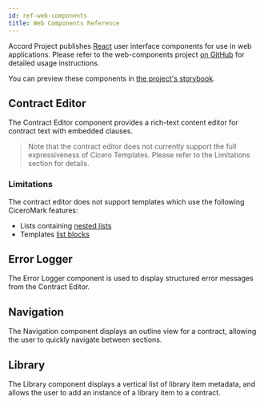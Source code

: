```yaml
---
id: ref-web-components
title: Web Components Reference
---
```


Accord Project publishes [React](https://reactjs.org) user interface components for use in web applications. Please refer to the web-components project [on GitHub](https://github.com/accordproject/web-components) for detailed usage instructions.

You can preview these components in [the project's storybook](https://ap-web-components.netlify.app/).

## Contract Editor

The Contract Editor component provides a rich-text content editor for contract text with embedded clauses.

> Note that the contract editor does not currently support the full expressiveness of Cicero Templates. Please refer to the Limitations section for details.

### Limitations

The contract editor does not support templates which use the following CiceroMark features:

* Lists containing [nested lists](markup-commonmark#nested-lists)
* Templates [list blocks](markup-blocks#list-blocks)

## Error Logger

The Error Logger component is used to display structured error messages from the Contract Editor.

## Navigation

The Navigation component displays an outline view for a contract, allowing the user to quickly navigate between sections.

## Library

The Library component displays a vertical list of library item metadata, and allows the user to add an instance of a library item to a contract.
